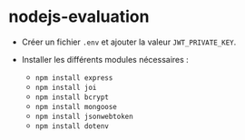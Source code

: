 # nodejs-evaluation

- Créer un fichier `.env` et ajouter la valeur `JWT_PRIVATE_KEY`.

- Installer les différents modules nécessaires :
  - `npm install express`
  - `npm install joi`
  - `npm install bcrypt`
  - `npm install mongoose`
  - `npm install jsonwebtoken`
  - `npm install dotenv`
